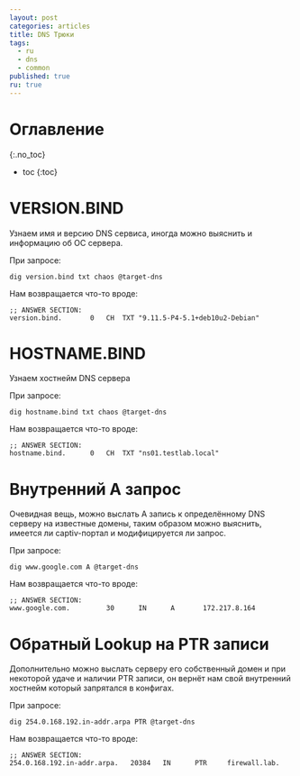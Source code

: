 ```yaml
---
layout: post
categories: articles
title: DNS Трюки
tags:
  - ru
  - dns
  - common
published: true
ru: true
---
```


# Оглавление
{:.no_toc}

* toc
{:toc}

# VERSION.BIND
Узнаем имя и версию DNS сервиса, иногда можно выяснить и информацию об ОС сервера.

При запросе:
~~~
dig version.bind txt chaos @target-dns
~~~
Нам возвращается что-то вроде:
~~~
;; ANSWER SECTION:
version.bind.		0	CH	TXT	"9.11.5-P4-5.1+deb10u2-Debian"
~~~

# HOSTNAME.BIND
Узнаем хостнейм DNS сервера

При запросе:
~~~
dig hostname.bind txt chaos @target-dns
~~~
Нам возвращается что-то вроде:
~~~
;; ANSWER SECTION:
hostname.bind.		0	CH	TXT	"ns01.testlab.local"
~~~

# Внутренний A запрос

Очевидная вещь, можно выслать A запись к определённому DNS серверу на известные домены, таким образом можно выяснить, имеется ли captiv-портал и модифицируется ли запрос.

При запросе:
~~~
dig www.google.com A @target-dns
~~~
Нам возвращается что-то вроде:
~~~
;; ANSWER SECTION:
www.google.com.         30      IN      A       172.217.8.164
~~~

# Обратный Lookup на PTR записи

Дополнительно можно выслать серверу его собственный домен и при некоторой удаче и наличии PTR записи, он вернёт нам свой внутренний хостнейм который запрятался в конфигах.

При запросе:
~~~
dig 254.0.168.192.in-addr.arpa PTR @target-dns
~~~
Нам возвращается что-то вроде:
~~~
;; ANSWER SECTION:
254.0.168.192.in-addr.arpa.   20384   IN      PTR     firewall.lab.
~~~



